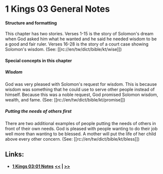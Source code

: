 # 1 Kings 03 General Notes #

#### Structure and formatting ####

This chapter has two stories. Verses 1-15 is the story of Solomon's dream when God asked him what he wanted and he said he needed wisdom to be a good and fair ruler.  Verses 16-28 is the story of a court case showing Solomon's wisdom. (See: [[rc://en/tw/dict/bible/kt/wise]])

#### Special concepts in this chapter ####

##### Wisdom #####

God was very pleased with Solomon's request for wisdom. This is because wisdom was something that he could use to serve other people instead of himself. Because this was a noble request, God promised Solomon wisdom, wealth, and fame. (See: [[rc://en/tw/dict/bible/kt/promise]])

##### Putting the needs of others first #####
There are two additional examples of people putting the needs of others in front of their own needs. God is pleased with people wanting to do their job well more than wanting to be blessed. A mother will put the life of her child above every other concern. (See: [[rc://en/tw/dict/bible/kt/bless]])

## Links: ##

* __[1 Kings 03:01 Notes](./01.md)__
__[<<](../02/intro.md) | [>>](../04/intro.md)__